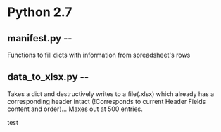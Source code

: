 # Python 2.7
## manifest.py --
Functions to fill dicts with information from spreadsheet's rows

## data_to_xlsx.py --
Takes a dict and destructively writes to a file(.xlsx) which already has a corresponding header intact (!Corresponds to current Header Fields content and order)... Maxes out at 500 entries.

test
